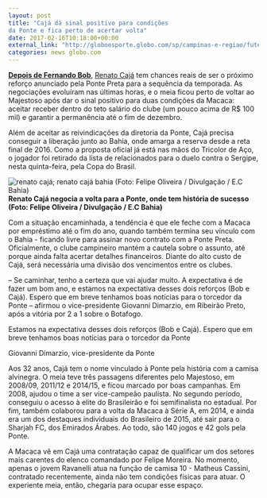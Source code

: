 ```yaml
---
layout: post
title: "Cajá dá sinal positivo para condições 
da Ponte e fica perto de acertar volta"
date: 2017-02-16T10:18:00+00:00
external_link: "http://globoesporte.globo.com/sp/campinas-e-regiao/futebol/noticia/2017/02/caja-da-sinal-positivo-para-condicoes-da-ponte-e-fica-perto-de-acertar-volta.html"
categories: news globo.com
---
```

**[Depois de Fernando Bob](http://globoesporte.globo.com/sp/campinas-e-regiao/futebol/noticia/2017/02/ponte-fecha-acordo-com-inter-espera-bob-e-analisa-proposta-por-pottke.html)**, [Renato Cajá](http://globoesporte.globo.com/atleta/renato-caja.html)&nbsp;tem chances reais de ser o próximo reforço anunciado pela Ponte Preta para a sequência da temporada. As negociações evoluíram nas últimas horas, e o meia ficou perto de voltar ao Majestoso após dar o sinal positivo para duas condições da Macaca: aceitar receber dentro do teto salário do clube (um pouco acima de R$ 100 mil) e garantir a permanência até o fim de dezembro.&nbsp;

Além de aceitar as reivindicações da diretoria da Ponte, Cajá precisa conseguir a liberação junto ao Bahia, onde amarga a reserva desde a reta final de 2016. Como a proposta oficial já está nas mãos do Tricolor de Aço, o jogador foi retirado da lista de relacionados para o duelo contra o Sergipe, nesta quinta-feira, pela Copa do Brasil.&nbsp;

 ![renato cajá; renato cajá bahia (Foto: Felipe Oliveira / Divulgação / E.C Bahia)](http://s2.glbimg.com/V0qaI7vILSJICpAKJ0CrsphrRXc=/0x10:1200x637/690x360/s.glbimg.com/es/ge/f/original/2016/11/22/whatsapp_image_2016-11-22_at_15.42.29.jpeg "renato cajá; renato cajá bahia (Foto: Felipe Oliveira / Divulgação / E.C Bahia)")**Renato Cajá negocia a volta para a Ponte, onde tem história de sucesso (Foto: Felipe Oliveira / Divulgação / E.C Bahia)**

Com a situação encaminhada, a tendência é que ele feche com a Macaca por empréstimo até o fim do ano, quando também termina seu vínculo com o Bahia - ficando livre para assinar novo contrato com a Ponte Preta. Oficialmente, o clube campineiro mantém a cautela sobre o assunto, até porque ainda falta acertar detalhes financeiros. Diante do alto custo de Cajá, será necessária uma divisão dos vencimentos entre os clubes.&nbsp;

– Se caminhar, tenho a certeza que vai ajudar muito. A expectativa é de fazer um bom ano, e estamos na expectativa desses dois reforços (Bob e Cajá). Espero que em breve tenhamos boas notícias para o torcedor da Ponte&nbsp;– afirmou o vice-presidente Giovanni Dimarzio, em Ribeirão Preto, após a vitória por 2 a 1 sobre o Botafogo.&nbsp;

Estamos na expectativa desses dois reforços (Bob e Cajá). Espero que em breve tenhamos boas notícias para o torcedor da Ponte&nbsp;

Giovanni Dimarzio, vice-presidente da Ponte

Aos 32 anos, Cajá tem o nome vinculado à Ponte pela história com a camisa alvinegra. O meia teve três passagens diferentes pelo Majestoso, em 2008/09, 2011/12 e 2014/15, e ficou marcado por boas campanhas. Em 2008, ajudou o time a ser vice-campeão paulista. No segundo período, conseguiu o acesso à elite do Brasileirão e foi semifinalista no estadual. Por fim, também colaborou para a volta da Macaca à Série A, em 2014, e ainda era um dos destaques individuais do Brasileiro de 2015, até sair para o Sharjah FC, dos Emirados Árabes. Ao todo, são 140 jogos e 42 gols pela Ponte.&nbsp;

A Macaca vê em Cajá uma contratação capaz de qualificar um dos setores mais carentes do elenco comandado por Felipe Moreira. No momento, apenas o jovem Ravanelli atua na função de camisa 10 - Matheus Cassini, contratado recentemente, ainda não tem condições físicas para atuar. O experiente meia, então, chegaria para ocupar esse espaço.&nbsp;

